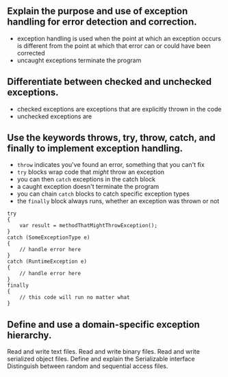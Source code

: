 ## Explain the purpose and use of exception handling for error detection and correction.
- exception handling is used when the point at which an exception occurs is different from the point at which that error can or could have been corrected
- uncaught exceptions terminate the program

## Differentiate between checked and unchecked exceptions.
- checked exceptions are exceptions that are explicitly thrown in the code
- unchecked exceptions are 

## Use the keywords throws, try, throw, catch, and finally to implement exception handling.
- `throw` indicates you've found an error, something that you can't fix
- `try` blocks wrap code that _might_ throw an exception
- you can then `catch` exceptions in the catch block
- a caught exception doesn't terminate the program
- you can chain `catch` blocks to catch specific exception types
- the `finally` block always runs, whether an exception was thrown or not
```
try
{
    var result = methodThatMightThrowException();
}
catch (SomeExceptionType e)
{
    // handle error here
}
catch (RuntimeException e)
{
    // handle error here
}
finally
{
    // this code will run no matter what
}
```

## Define and use a domain-specific exception hierarchy.

Read and write text files.
Read and write binary files.
Read and write serialized object files.
Define and explain the Serializable interface
Distinguish between random and sequential access files.
